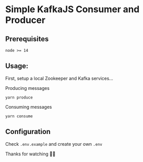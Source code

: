 # Simple KafkaJS Consumer and Producer 

## Prerequisites

`node >= 14`

## Usage:

First, setup a local Zookeeper and Kafka services...


Producing messages

```
yarn produce
```

Consuming messages

```
yarn consume
```

## Configuration

Check `.env.example` and create your own `.env`

Thanks for watching 🙋‍♂️
